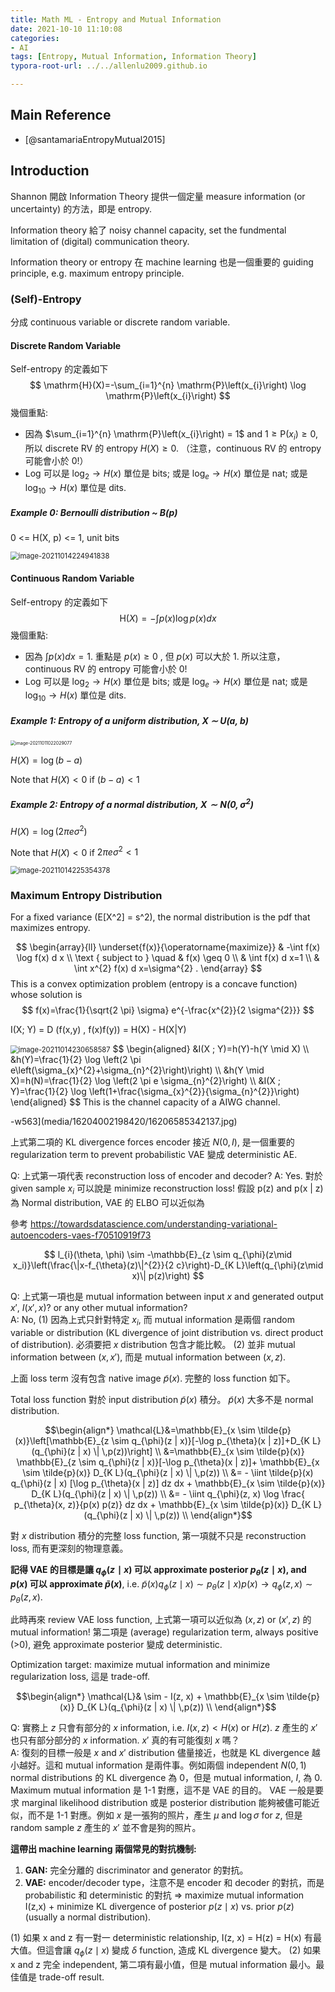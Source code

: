 ```yaml
---
title: Math ML - Entropy and Mutual Information 
date: 2021-10-10 11:10:08
categories:
- AI
tags: [Entropy, Mutual Information, Information Theory]
typora-root-url: ../../allenlu2009.github.io

---
```


<script type="text/x-mathjax-config">
MathJax.Hub.Config({
  TeX: { equationNumbers: { autoNumber: "AMS" } }
});
</script>


## Main Reference

* [@santamariaEntropyMutual2015]



## Introduction

Shannon 開啟 Information Theory 提供一個定量 measure information (or uncertainty) 的方法，即是 entropy.

Information theory 給了 noisy channel capacity, set the fundmental limitation of (digital) communication theory.

Information theory or entropy 在 machine learning 也是一個重要的 guiding principle, e.g. maximum entropy principle.



### (Self)-Entropy

分成 continuous variable or discrete random variable.

#### Discrete Random Variable

Self-entropy 的定義如下
$$
\mathrm{H}(X)=-\sum_{i=1}^{n} \mathrm{P}\left(x_{i}\right) \log \mathrm{P}\left(x_{i}\right)
$$
幾個重點:

* 因為 $\sum_{i=1}^{n} \mathrm{P}\left(x_{i}\right) = 1$ and $1\ge \mathrm{P}(x_{i})\ge 0$, 所以 discrete RV 的 entropy $H(X) \ge 0$.  （注意，continuous RV 的 entropy 可能會小於 0!）
* Log 可以是 $\log_2 \to H(x)$  單位是 bits; 或是 $\log_e \to H(x)$  單位是 nat;  或是 $\log_{10} \to H(x)$  單位是 dits.  



##### Example 0: Bernoulli distribution ~ B(p)

0 <= H(X, p) <= 1, unit bits

<img src="/media/image-20211014224941838.png" alt="image-20211014224941838" style="zoom:80%;" />



#### Continuous Random Variable

Self-entropy 的定義如下
$$
\mathrm{H}(X)=-\int p\left(x\right) \log p\left(x\right) d x
$$
幾個重點:

* 因為 $\int p\left(x\right) d x = 1$.  重點是 $p(x) \ge 0$ , 但 $p(x)$ 可以大於 1.  所以注意，continuous RV 的 entropy 可能會小於 0!
* Log 可以是 $\log_2 \to H(x)$  單位是 bits; 或是 $\log_e \to H(x)$  單位是 nat;  或是 $\log_{10} \to H(x)$  單位是 dits.  



##### Example 1:  Entropy of a uniform distribution, X ∼ U(a, b)

<img src="/media/image-20211011022029077.png" alt="image-20211011022029077" style="zoom:50%;" />

$H(X) = \log (b-a)$

Note that $H(X) < 0$  if $(b-a) < 1$



##### Example 2:  Entropy of a normal distribution, $X \sim N(0, \sigma^2)$

$H(X) = \log (2\pi e \sigma^2)$

Note that $H(X) < 0$ if $2\pi e \sigma^2 < 1$



<img src="/media/image-20211014225354378.png" alt="image-20211014225354378" style="zoom:80%;" />



### Maximum Entropy Distribution

For a fixed variance (E[X^2] = s^2), the normal distribution is the pdf that maximizes entropy.


$$
\begin{array}{ll}
\underset{f(x)}{\operatorname{maximize}} & -\int f(x) \log f(x) d x \\
\text { subject to } \quad & f(x) \geq 0 \\
& \int f(x) d x=1 \\
& \int x^{2} f(x) d x=\sigma^{2} .
\end{array}
$$
This is a convex optimization problem (entropy is a concave function) whose solution is
$$
f(x)=\frac{1}{\sqrt{2 \pi} \sigma} e^{-\frac{x^{2}}{2 \sigma^{2}}}
$$


I(X; Y) = D (f(x,y) , f(x)f(y)) = H(X) - H(X|Y)



<img src="/media/image-20211014230658587.png" alt="image-20211014230658587" style="zoom:80%;" />
$$
\begin{aligned}
&I(X ; Y)=h(Y)-h(Y \mid X) \\
&h(Y)=\frac{1}{2} \log \left(2 \pi e\left(\sigma_{x}^{2}+\sigma_{n}^{2}\right)\right) \\
&h(Y \mid X)=h(N)=\frac{1}{2} \log \left(2 \pi e \sigma_{n}^{2}\right) \\
&I(X ; Y)=\frac{1}{2} \log \left(1+\frac{\sigma_{x}^{2}}{\sigma_{n}^{2}}\right)
\end{aligned}
$$
This is the channel capacity of a AIWG channel.


-w563](media/16204002198420/16206585342137.jpg)

上式第二項的 KL divergence forces encoder 接近 $N(0, I)$, 是一個重要的 regularization term to prevent probabilistic VAE 變成 deterministic AE.

Q: 上式第一項代表 reconstruction loss of encoder and decoder?
A: Yes. 對於 given sample $x_i$ 可以說是 minimize reconstruction loss!
假設 p(z) and p(x | z) 為 Normal distribution, VAE 的 ELBO 可以近似為

參考 <https://towardsdatascience.com/understanding-variational-autoencoders-vaes-f70510919f73>

$$
l_{i}(\theta, \phi) \sim -\mathbb{E}_{z \sim q_{\phi}(z\mid x_i)}\left(\frac{\|x-f_{\theta}(z)\|^{2}}{2 c}\right)-D_{K L}\left(q_{\phi}(z\mid x)\| p(z)\right)
$$

Q: 上式第一項也是 mutual information between input $x$ and generated output $x'$, $I(x', x)$? or any other mutual information?  
A: No, (1) 因為上式只針對特定 $x_i$, 而 mutual information 是兩個 random variable or distribution (KL divergence of joint distribution vs. direct product of distribution).  必須要把 $x$ distribution 包含才能比較。 (2) 並非 mutual information between $(x, x')$, 而是 mutual information between $(x, z)$.

上面 loss term 沒有包含 native image $\tilde{p}(x)$. 完整的 loss function 如下。

Total loss function 對於  input distribution $\tilde{p}(x)$ 積分。 $\tilde{p}(x)$ 大多不是 normal distribution.

$$\begin{align*}
\mathcal{L}&=\mathbb{E}_{x \sim \tilde{p}(x)}\left[\mathbb{E}_{z \sim q_{\phi}(z | x)}[-\log p_{\theta}(x | z)]+D_{K L}(q_{\phi}(z | x) \| \,p(z))\right] \\
&=\mathbb{E}_{x \sim \tilde{p}(x)} \mathbb{E}_{z \sim q_{\phi}(z | x)}[-\log p_{\theta}(x | z)]+ \mathbb{E}_{x \sim \tilde{p}(x)} D_{K L}(q_{\phi}(z | x) \| \,p(z)) \\
&= - \iint \tilde{p}(x) q_{\phi}(z | x) [\log p_{\theta}(x | z)] dz dx + \mathbb{E}_{x \sim \tilde{p}(x)} D_{K L}(q_{\phi}(z | x) \| \,p(z)) \\
&= - \iint q_{\phi}(z, x) \log \frac{ p_{\theta}(x, z)}{p(x) p(z)} dz dx + \mathbb{E}_{x \sim \tilde{p}(x)} D_{K L}(q_{\phi}(z | x) \| \,p(z)) \\
\end{align*}$$

對 $x$ distribution 積分的完整 loss function, 第一項就不只是 reconstruction loss, 而有更深刻的物理意義。

**記得 VAE 的目標是讓 $q_\phi(z\mid x)$ 可以 approximate posterior $p_\theta(z\mid x)$, and $p(x)$ 可以 approximate $\tilde{p}(x)$**, i.e. $\tilde{p}(x) q_{\phi}(z\mid x) \sim p_\theta(z\mid x) p(x) \to q_{\phi}(z, x) \sim p_\theta(z, x)$.

此時再來 review VAE loss function, 上式第一項可以近似為 $(x, z)$ or $(x', z)$ 的 mutual information!  第二項是 (average) regularization term, always positive (>0), 避免 approximate posterior 變成 deterministic.  

Optimization target: maximize mutual information and minimize regularization loss, 這是 trade-off.  

$$\begin{align*}
\mathcal{L}& \sim - I(z, x) + \mathbb{E}_{x \sim \tilde{p}(x)} D_{K L}(q_{\phi}(z | x) \| \,p(z)) \\
\end{align*}$$

Q: 實務上 $z$ 只會有部分的 $x$ information, i.e. $I(x, z) < H(x) \text{ or } H(z)$.  $z$ 產生的 $x'$ 也只有部分部分的 $x$ information.  $x'$ 真的有可能復刻 $x$ 嗎？  
A: 復刻的目標一般是 $x$ and $x'$ distribution 儘量接近，也就是 KL divergence 越小越好。這和 mutual information 是兩件事。例如兩個 independent $N(0, 1)$ normal distributions 的 KL divergence 為 0，但是 mutual information, $I$, 為 0.  Maximum mutual information 是 1-1 對應，這不是 VAE 的目的。 VAE 一般是要求 marginal likelihood distribution 或是 posterior distribution 能夠被儘可能近似，而不是 1-1 對應。例如 $x$ 是一張狗的照片，產生 $\mu$ and $\log \sigma$ for $z$, 但是 random sample $z$ 產生的 $x'$ 並不會是狗的照片。

**這帶出 machine learning 兩個常見的對抗機制:**
1. **GAN:** 完全分離的 discriminator and generator 的對抗。
2. **VAE:** encoder/decoder type，注意不是 encoder 和 decoder 的對抗，而是 probabilistic 和 deterministic 的對抗 =>  maximize mutual information I(z,x) + minimize KL divergence of posterior $p(z\mid x)$ vs. prior $p(z)$ (usually a normal distribution).

(1) 如果 x and z 有一對一 deterministic relationship, I(z, x) = H(z) = H(x) 有最大值。但這會讓 $q_{\phi}(z\mid x)$ 變成 $\delta$ function, 造成 KL divergence 變大。
(2) 如果 x and z 完全 independent, 第二項有最小值，但是 mutual information 最小。最佳值是 trade-off result.
